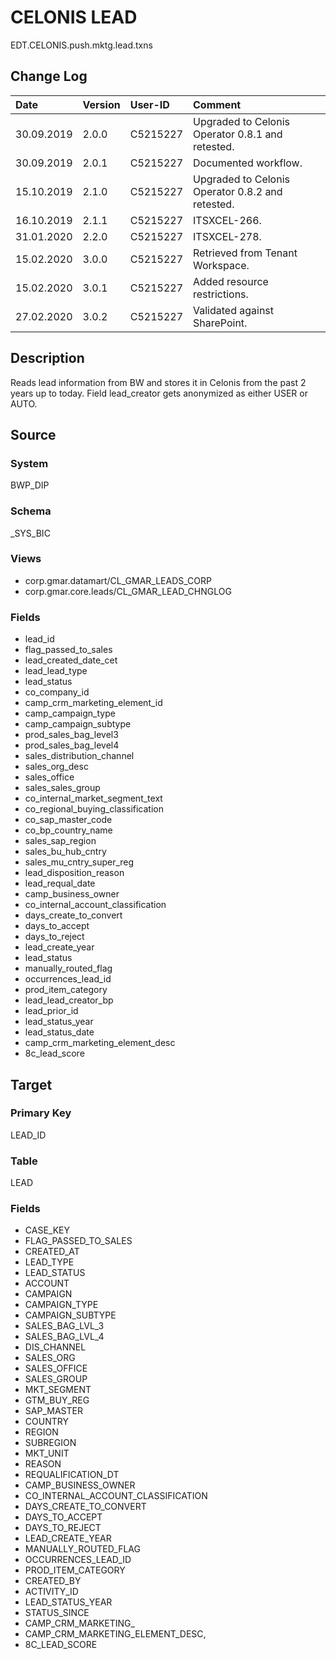 # CELONIS LEAD
EDT.CELONIS.push.mktg.lead.txns


## Change Log
|   Date        |   Version |   User-ID     |   Comment     |
|   :--         |   :--     |   :--         |   :--         |
|   30.09.2019  |   2.0.0   |   C5215227    |   Upgraded to Celonis Operator 0.8.1 and retested.    |
|   30.09.2019  |   2.0.1   |   C5215227    |   Documented workflow.    |
|   15.10.2019  |   2.1.0   |   C5215227    |   Upgraded to Celonis Operator 0.8.2 and retested.    |
|   16.10.2019  |   2.1.1   |   C5215227    |   ITSXCEL-266.    |
|   31.01.2020  |   2.2.0   |   C5215227    |   ITSXCEL-278.    |
|   15.02.2020  |   3.0.0   |   C5215227    |   Retrieved from Tenant Workspace.    |
|   15.02.2020  |   3.0.1   |   C5215227    |   Added resource restrictions.    |
|   27.02.2020  |   3.0.2   |   C5215227    |   Validated against SharePoint.    |


## Description
Reads lead information from BW and stores it in Celonis from the past 2 years up to today. Field lead_creator gets anonymized as either USER or AUTO.


## Source

### System
BWP_DIP

### Schema
_SYS_BIC

### Views
- corp.gmar.datamart/CL_GMAR_LEADS_CORP
- corp.gmar.core.leads/CL_GMAR_LEAD_CHNGLOG

### Fields
- lead_id
- flag_passed_to_sales
- lead_created_date_cet
- lead_lead_type
- lead_status
- co_company_id
- camp_crm_marketing_element_id
- camp_campaign_type
- camp_campaign_subtype
- prod_sales_bag_level3
- prod_sales_bag_level4
- sales_distribution_channel
- sales_org_desc
- sales_office
- sales_sales_group
- co_internal_market_segment_text
- co_regional_buying_classification
- co_sap_master_code
- co_bp_country_name
- sales_sap_region
- sales_bu_hub_cntry
- sales_mu_cntry_super_reg
- lead_disposition_reason
- lead_requal_date
- camp_business_owner
- co_internal_account_classification
- days_create_to_convert
- days_to_accept
- days_to_reject
- lead_create_year
- lead_status
- manually_routed_flag
- occurrences_lead_id
- prod_item_category
- lead_lead_creator_bp
- lead_prior_id
- lead_status_year
- lead_status_date
- camp_crm_marketing_element_desc
- 8c_lead_score


## Target

### Primary Key
LEAD_ID

### Table
LEAD

### Fields
- CASE_KEY
- FLAG_PASSED_TO_SALES
- CREATED_AT
- LEAD_TYPE
- LEAD_STATUS
- ACCOUNT
- CAMPAIGN
- CAMPAIGN_TYPE
- CAMPAIGN_SUBTYPE
- SALES_BAG_LVL_3
- SALES_BAG_LVL_4
- DIS_CHANNEL
- SALES_ORG
- SALES_OFFICE
- SALES_GROUP
- MKT_SEGMENT
- GTM_BUY_REG
- SAP_MASTER
- COUNTRY
- REGION
- SUBREGION
- MKT_UNIT
- REASON
- REQUALIFICATION_DT
- CAMP_BUSINESS_OWNER
- CO_INTERNAL_ACCOUNT_CLASSIFICATION
- DAYS_CREATE_TO_CONVERT
- DAYS_TO_ACCEPT
- DAYS_TO_REJECT
- LEAD_CREATE_YEAR
- MANUALLY_ROUTED_FLAG
- OCCURRENCES_LEAD_ID
- PROD_ITEM_CATEGORY
- CREATED_BY
- ACTIVITY_ID
- LEAD_STATUS_YEAR
- STATUS_SINCE
- CAMP_CRM_MARKETING_
- CAMP_CRM_MARKETING_ELEMENT_DESC,
- 8C_LEAD_SCORE
